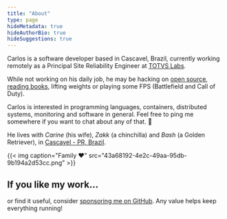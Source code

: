 ```yaml
---
title: "About"
type: page
hideMetadata: true
hideAuthorBio: true
hideSuggestions: true
---
```


Carlos is a software developer based in Cascavel, Brazil, currently working remotely as a Principal Site Reliability Engineer at [TOTVS Labs](https://totvslabs.com/).

While not working on his daily job, he may be hacking on [open source](https://github.com/caarlos0), [reading books](https://goodreads.com/caarlos0), lifting weights or playing some FPS (Battlefield and Call of Duty).

Carlos is interested in programming languages, containers, distributed systems, monitoring and software in general. Feel free to ping me somewhere if you want to chat about any of that. 🙂

He lives with *Carine* (his wife), *Zakk* (a chinchilla) and *Bash* (a Golden Retriever), in [Cascavel - PR, Brazil](https://www.google.com.br/maps/place/Cascavel,+State+of+Paraná).

{{< img caption="Family ❤️" src="43a68192-4e2c-49aa-95db-9b194a2d53cc.png" >}}

## If you like my work...

or find it useful, consider [sponsoring me on GitHub](https://github.com/sponsors/caarlos0). Any value helps keep everything running!
